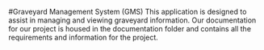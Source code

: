 #Graveyard Management System (GMS)
This application is designed to assist in managing and viewing graveyard information. Our documentation for our project is housed in the documentation folder and contains all the requirements and information for the project.
